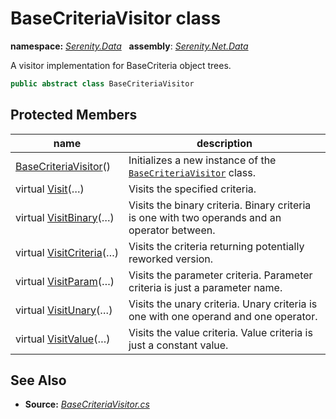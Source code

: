 # BaseCriteriaVisitor class
**namespace:** *[Serenity.Data](../README.md#serenity.data-namespace)*   **assembly**: *[Serenity.Net.Data](../README.md)*

A visitor implementation for BaseCriteria object trees.

```csharp
public abstract class BaseCriteriaVisitor
```

## Protected Members

| name | description |
| --- | --- |
| [BaseCriteriaVisitor](BaseCriteriaVisitor/BaseCriteriaVisitor.md)() | Initializes a new instance of the [`BaseCriteriaVisitor`](BaseCriteriaVisitor.md) class. |
| virtual [Visit](BaseCriteriaVisitor/Visit.md)(…) | Visits the specified criteria. |
| virtual [VisitBinary](BaseCriteriaVisitor/VisitBinary.md)(…) | Visits the binary criteria. Binary criteria is one with two operands and an operator between. |
| virtual [VisitCriteria](BaseCriteriaVisitor/VisitCriteria.md)(…) | Visits the criteria returning potentially reworked version. |
| virtual [VisitParam](BaseCriteriaVisitor/VisitParam.md)(…) | Visits the parameter criteria. Parameter criteria is just a parameter name. |
| virtual [VisitUnary](BaseCriteriaVisitor/VisitUnary.md)(…) | Visits the unary criteria. Unary criteria is one with one operand and one operator. |
| virtual [VisitValue](BaseCriteriaVisitor/VisitValue.md)(…) | Visits the value criteria. Value criteria is just a constant value. |

## See Also

* **Source:** *[BaseCriteriaVisitor.cs](https://github.com/serenity-is/Serenity/blob/master/src/Serenity.Net.Data/Criteria/BaseCriteriaVisitor.cs)*